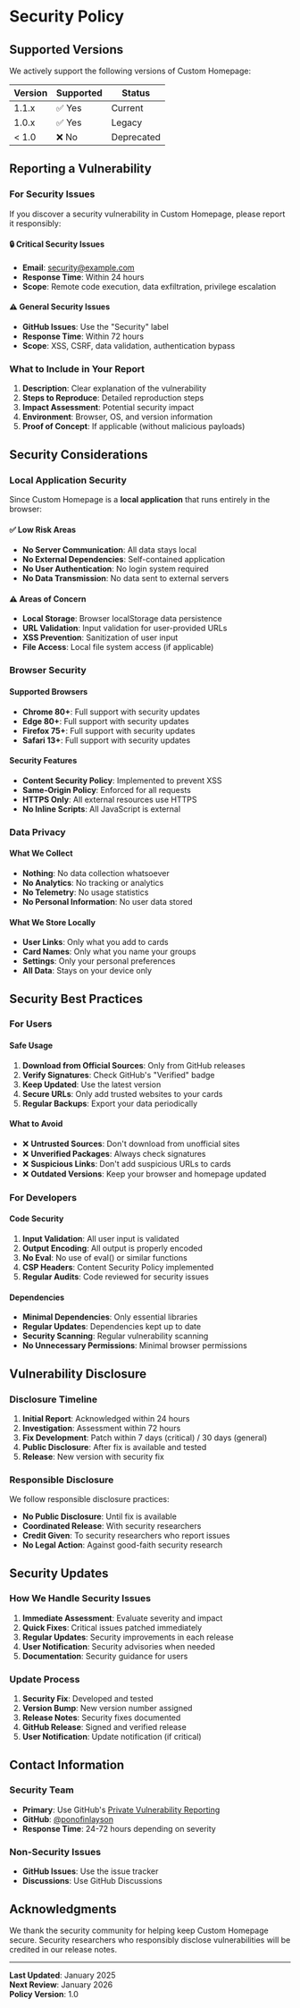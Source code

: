 # Security Policy

## Supported Versions

We actively support the following versions of Custom Homepage:

| Version | Supported          | Status |
| ------- | ------------------ | ------ |
| 1.1.x   | ✅ Yes             | Current |
| 1.0.x   | ✅ Yes             | Legacy |
| < 1.0   | ❌ No              | Deprecated |

## Reporting a Vulnerability

### **For Security Issues**

If you discover a security vulnerability in Custom Homepage, please report it responsibly:

#### **🔒 Critical Security Issues**
- **Email**: [security@example.com](mailto:security@example.com)
- **Response Time**: Within 24 hours
- **Scope**: Remote code execution, data exfiltration, privilege escalation

#### **⚠️ General Security Issues**
- **GitHub Issues**: Use the "Security" label
- **Response Time**: Within 72 hours
- **Scope**: XSS, CSRF, data validation, authentication bypass

### **What to Include in Your Report**
1. **Description**: Clear explanation of the vulnerability
2. **Steps to Reproduce**: Detailed reproduction steps
3. **Impact Assessment**: Potential security impact
4. **Environment**: Browser, OS, and version information
5. **Proof of Concept**: If applicable (without malicious payloads)

## Security Considerations

### **Local Application Security**

Since Custom Homepage is a **local application** that runs entirely in the browser:

#### **✅ Low Risk Areas**
- **No Server Communication**: All data stays local
- **No External Dependencies**: Self-contained application
- **No User Authentication**: No login system required
- **No Data Transmission**: No data sent to external servers

#### **⚠️ Areas of Concern**
- **Local Storage**: Browser localStorage data persistence
- **URL Validation**: Input validation for user-provided URLs
- **XSS Prevention**: Sanitization of user input
- **File Access**: Local file system access (if applicable)

### **Browser Security**

#### **Supported Browsers**
- **Chrome 80+**: Full support with security updates
- **Edge 80+**: Full support with security updates
- **Firefox 75+**: Full support with security updates
- **Safari 13+**: Full support with security updates

#### **Security Features**
- **Content Security Policy**: Implemented to prevent XSS
- **Same-Origin Policy**: Enforced for all requests
- **HTTPS Only**: All external resources use HTTPS
- **No Inline Scripts**: All JavaScript is external

### **Data Privacy**

#### **What We Collect**
- **Nothing**: No data collection whatsoever
- **No Analytics**: No tracking or analytics
- **No Telemetry**: No usage statistics
- **No Personal Information**: No user data stored

#### **What We Store Locally**
- **User Links**: Only what you add to cards
- **Card Names**: Only what you name your groups
- **Settings**: Only your personal preferences
- **All Data**: Stays on your device only

## Security Best Practices

### **For Users**

#### **Safe Usage**
1. **Download from Official Sources**: Only from GitHub releases
2. **Verify Signatures**: Check GitHub's "Verified" badge
3. **Keep Updated**: Use the latest version
4. **Secure URLs**: Only add trusted websites to your cards
5. **Regular Backups**: Export your data periodically

#### **What to Avoid**
- ❌ **Untrusted Sources**: Don't download from unofficial sites
- ❌ **Unverified Packages**: Always check signatures
- ❌ **Suspicious Links**: Don't add suspicious URLs to cards
- ❌ **Outdated Versions**: Keep your browser and homepage updated

### **For Developers**

#### **Code Security**
1. **Input Validation**: All user input is validated
2. **Output Encoding**: All output is properly encoded
3. **No Eval**: No use of eval() or similar functions
4. **CSP Headers**: Content Security Policy implemented
5. **Regular Audits**: Code reviewed for security issues

#### **Dependencies**
- **Minimal Dependencies**: Only essential libraries
- **Regular Updates**: Dependencies kept up to date
- **Security Scanning**: Regular vulnerability scanning
- **No Unnecessary Permissions**: Minimal browser permissions

## Vulnerability Disclosure

### **Disclosure Timeline**

1. **Initial Report**: Acknowledged within 24 hours
2. **Investigation**: Assessment within 72 hours
3. **Fix Development**: Patch within 7 days (critical) / 30 days (general)
4. **Public Disclosure**: After fix is available and tested
5. **Release**: New version with security fix

### **Responsible Disclosure**

We follow responsible disclosure practices:

- **No Public Disclosure**: Until fix is available
- **Coordinated Release**: With security researchers
- **Credit Given**: To security researchers who report issues
- **No Legal Action**: Against good-faith security research

## Security Updates

### **How We Handle Security Issues**

1. **Immediate Assessment**: Evaluate severity and impact
2. **Quick Fixes**: Critical issues patched immediately
3. **Regular Updates**: Security improvements in each release
4. **User Notification**: Security advisories when needed
5. **Documentation**: Security guidance for users

### **Update Process**

1. **Security Fix**: Developed and tested
2. **Version Bump**: New version number assigned
3. **Release Notes**: Security fixes documented
4. **GitHub Release**: Signed and verified release
5. **User Notification**: Update notification (if critical)

## Contact Information

### **Security Team**
- **Primary**: Use GitHub's [Private Vulnerability Reporting](https://github.com/yourusername/custom-homepage/security/advisories/new)
- **GitHub**: [@ponofinlayson](https://github.com/ponofinlayson)
- **Response Time**: 24-72 hours depending on severity

### **Non-Security Issues**
- **GitHub Issues**: Use the issue tracker
- **Discussions**: Use GitHub Discussions

## Acknowledgments

We thank the security community for helping keep Custom Homepage secure. Security researchers who responsibly disclose vulnerabilities will be credited in our release notes.

---

**Last Updated**: January 2025  
**Next Review**: January 2026  
**Policy Version**: 1.0
